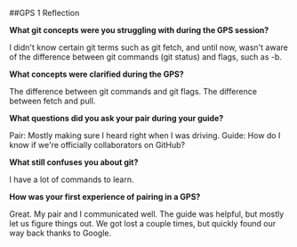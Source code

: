 ##GPS 1 Reflection

**What git concepts were you struggling with during the GPS session?**

I didn't know certain git terms such as git fetch, and until now, wasn't aware of the difference between git commands (git status) and flags, such as -b.

**What concepts were clarified during the GPS?**

The difference between git commands and git flags. The difference between fetch and pull.

**What questions did you ask your pair during your guide?**

Pair: Mostly making sure I heard right when I was driving.
Guide: How do I know if we're officially collaborators on GitHub?

**What still confuses you about git?**

I have a lot of commands to learn.

**How was your first experience of pairing in a GPS?**

Great. My pair and I communicated well. The guide was helpful, but mostly let us figure things out. We got lost a couple times, but quickly found our way back thanks to Google.